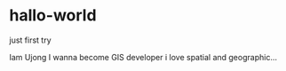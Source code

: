 # hallo-world
just first try

Iam Ujong
I wanna become GIS developer i love spatial and geographic...
